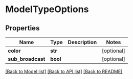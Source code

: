 # ModelTypeOptions

## Properties
Name | Type | Description | Notes
------------ | ------------- | ------------- | -------------
**color** | **str** |  | [optional] 
**sub_broadcast** | **bool** |  | [optional] 

[[Back to Model list]](../README.md#documentation-for-models) [[Back to API list]](../README.md#documentation-for-api-endpoints) [[Back to README]](../README.md)


